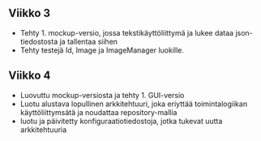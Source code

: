 ## Viikko 3
- Tehty 1. mockup-versio, jossa tekstikäyttöliittymä ja lukee dataa json-tiedostosta ja tallentaa siihen
- Tehty testejä Id, Image ja ImageManager luokille.
## Viikko 4
- Luovuttu mockup-versiosta ja tehty 1. GUI-versio
- Luotu alustava lopullinen arkkitehtuuri, joka eriyttää toimintalogiikan käyttöliittymsätä ja noudattaa repository-mallia
- luotu ja päivitetty konfiguraatiotiedostoja, jotka tukevat uutta arkkitehtuuria

